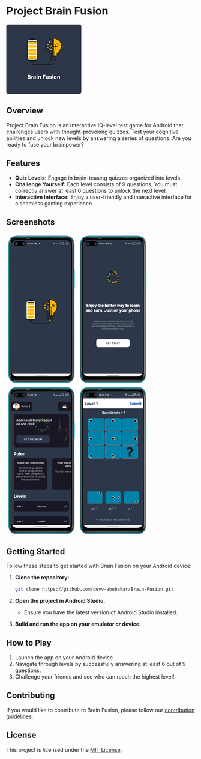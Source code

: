 # Project Brain Fusion

![Brain Fusion Logo](images/logo.png)

## Overview

Project Brain Fusion is an interactive IQ-level test game for Android that challenges users with thought-provoking quizzes. Test your cognitive abilities and unlock new levels by answering a series of questions. Are you ready to fuse your brainpower?

## Features

- **Quiz Levels:** Engage in brain-teasing quizzes organized into levels.
- **Challenge Yourself:** Each level consists of 9 questions. You must correctly answer at least 6 questions to unlock the next level.
- **Interactive Interface:** Enjoy a user-friendly and interactive interface for a seamless gaming experience.

## Screenshots

![Screenshot 1](images/1.png) ![Screenshot 2](images/2.png) ![Screenshot 3](images/3.png) ![Screenshot 4](images/4.png)

## Getting Started

Follow these steps to get started with Brain Fusion on your Android device:

1. **Clone the repository:**
    ```bash
    git clone https://github.com/devv-abubakar/Brain-Fusion.git
    ```

2. **Open the project in Android Studio.**
   - Ensure you have the latest version of Android Studio installed.

3. **Build and run the app on your emulator or device.**

## How to Play

1. Launch the app on your Android device.
2. Navigate through levels by successfully answering at least 6 out of 9 questions.
3. Challenge your friends and see who can reach the highest level!

## Contributing

If you would like to contribute to Brain Fusion, please follow our [contribution guidelines](CONTRIBUTING.md).

## License

This project is licensed under the [MIT License](LICENSE).
